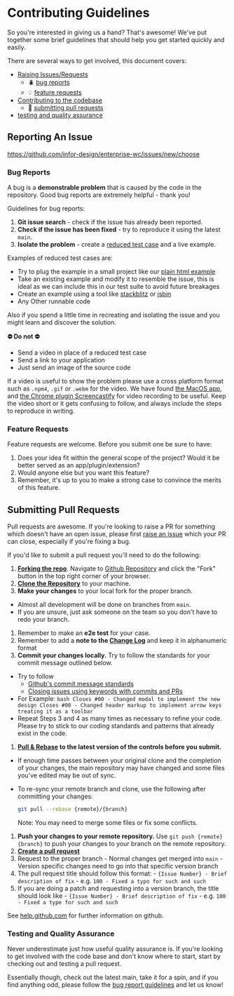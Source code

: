 # Contributing Guidelines

So you're interested in giving us a hand? That's awesome! We've put together some brief guidelines that should help you get started quickly and easily.

There are several ways to get involved, this document covers:

- [Raising Issues/Requests](#reporting-an-issue)
  - :beetle: [bug reports](#bug-reports)
  - :bulb: [feature requests](#feature-requests)
- [Contributing to the codebase](#submitting-pull-requests)
  - :repeat: [submitting pull requests](#pull-requests)
- [testing and quality assurance](#testing-and-quality-assurance)

## Reporting An Issue

<https://github.com/infor-design/enterprise-wc/issues/new/choose>

### Bug Reports

A bug is a **demonstrable problem** that is caused by the code in the repository. Good bug reports are extremely helpful - thank you!

Guidelines for bug reports:

1. **Git issue search** - check if the issue has already been
reported.
2. **Check if the issue has been fixed** - try to reproduce it using the latest `main`.
3. **Isolate the problem** - create a [reduced test case](https://www.browserstack.com/guide/test-case-reduction-and-techniques) and a live example.

Examples of reduced test cases are:

- Try to plug the example in a small project like our [plain html example](https://github.com/infor-design/enterprise-wc-examples/tree/main/plain-html)
- Take an existing example and modify it to resemble the issue, this is ideal as we can include this in our test suite to avoid future breakages
- Create an example using a tool like [stackblitz](https://stackblitz.com/) or [jsbin](https://jsbin.com/)
- Any Other runnable code

Also if you spend a little time in recreating and isolating the issue and you might learn and discover the solution.

**:no_entry: Do not :no_entry:**
- Send a video in place of a reduced test case
- Send a link to your application
- Just send an image of the source code

If a video is useful to show the problem please use a cross platform format such as `.npm4`, `.gif` or `.webm` for the video.
We have found [the MacOS app](https://getkap.co), and [the Chrome plugin Screencastify](https://chrome.google.com/webstore/detail/screencastify-screen-vide/mmeijimgabbpbgpdklnllpncmdofkcpn?hl=en) for video recording to be useful. Keep the video short or it gets confusing to follow, and always include the steps to reproduce in writing.

### Feature Requests

Feature requests are welcome. Before you submit one be sure to have:

1. Does your idea fit within the general scope of the project? Would it be better served as an app/plugin/extension?
1. Would anyone else but you want this feature?
1. Remember, it's up to you to make a strong case to convince the merits of this feature.

## Submitting Pull Requests

Pull requests are awesome. If you're looking to raise a PR for something which doesn't have an open issue,
please first [raise an issue](#raising-issues) which your PR can close, especially if you're fixing a bug.

If you'd like to submit a pull request you'll need to do the following:

1. **[Forking the repo](https://help.github.com/articles/fork-a-repo/)**. Navigate to [Github Repository](https://github.com/infor-design/enterprise-wc) and click the "Fork" button in the top right corner of your browser.
1. **[Clone the Repository](https://help.github.com/articles/cloning-a-repository/)** to your machine.
1. **Make your changes** to your local fork for the proper branch.
  - Almost all development will be done on branches from `main`.
  - If you are unsure, just ask someone on the team so you don't have to redo your branch.
1. Remember to make an **e2e test** for your case.
1. Remember to add a **note to the [Change Log](CHANGELOG.md)** and keep it in alphanumeric format
1. **Commit your changes locally.**  Try to follow the standards for your commit message outlined below.
  - Try to follow
    - [Github's commit message standards](https://github.com/erlang/otp/wiki/Writing-good-commit-messagesMore)
    - [Closing issues using keywords with commits and PRs](https://help.github.com/articles/closing-issues-using-keywords/)
   - For Example:
    ```bash
      Closes #00 - Changed modal to implement the new design
      Closes #00 - Changed header markup to implement arrow keys treating it as a toolbar
    ```
  - Repeat Steps 3 and 4 as many times as necessary to refine your code. Please try to stick to our coding standards and patterns that already exist in the code.
1. **[Pull & Rebase](https://help.github.com/articles/about-pull-request-merges/#rebase-and-merge-your-pull-request-commits) to the latest version of the controls before you submit.**
  - If enough time passes between your original clone and the completion of your changes, the main repository may have changed and some files you've edited may be out of sync.
  - To re-sync your remote branch and clone, use the following after committing your changes:

    ```bash
    git pull --rebase {remote}/{branch}
    ```

    Note: You may need to merge some files or fix some conflicts.
1. **Push your changes to your remote repository.**  Use `git push {remote} {branch}` to push your changes to your branch on the remote repository.
1. **[Create a pull request](https://help.github.com/articles/creating-a-pull-request/)**
  1. Request to the proper branch
    - Normal changes get merged into `main`
    - Version specific changes need to go into that specific version branch
  1. The pull request title should follow this format:
    - `{Issue Number} - Brief description of fix`
    - e.g. `100 - Fixed a typo for such and such`
  1. If you are doing a patch and requesting into a version branch, the title should look like
    - `{Issue Number} - Brief description of fix`
    - e.g. `100 - Fixed a type for such and such`

See [help.github.com](https://help.github.com/) for further information on github.

### Testing and Quality Assurance

Never underestimate just how useful quality assurance is. If you're looking to get involved with the code base and don't know where to start, start by checking out and testing a pull request.

Essentially though, check out the latest main, take it for a spin, and if you find anything odd, please follow the [bug report guidelines](#bug-reports) and let us know!
